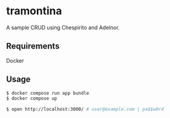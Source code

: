 # tramontina

A sample CRUD using Chespirito and Adelnor.

## Requirements

Docker

## Usage

```bash
$ docker compose run app bundle
$ docker compose up

$ open http://localhost:3000/ # user@example.com | pa$$w0rd
```
